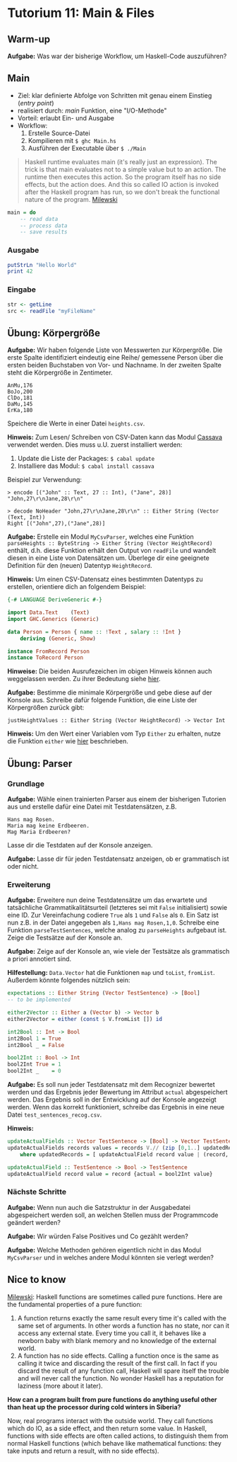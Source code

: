 # Tutorium 11: Main & Files

## Warm-up

__Aufgabe:__ Was war der bisherige Workflow, um Haskell-Code auszuführen?

## Main

* Ziel: klar definierte Abfolge von Schritten mit genau einem Einstieg (_entry point_)
* realisiert durch: _main_ Funktion, eine "I/O-Methode"
* Vorteil: erlaubt Ein- und Ausgabe
* Workflow:
    1. Erstelle Source-Datei
    2. Kompilieren mit `$ ghc Main.hs`
    3. Ausführen der Executable über `$ ./Main` 

> Haskell runtime evaluates main (it's really just an expression). The trick is that main evaluates not to a simple value but to an action. The runtime then executes this action. 
> So the program itself has no side effects, but the action does. And this so called IO action is invoked after the Haskell program has run, so we don't break the functional nature of the program.  [Milewski](https://www.schoolofhaskell.com/school/starting-with-haskell/basics-of-haskell/3-pure-functions-laziness-io)

```haskell
main = do
    -- read data
    -- process data
    -- save results
```

### Ausgabe

```haskell
putStrLn "Hello World"
print 42
```

### Eingabe

```haskell
str <- getLine
src <- readFile "myFileName"
```

## Übung: Körpergröße

__Aufgabe:__ Wir haben folgende Liste von Messwerten zur Körpergröße.
Die erste Spalte identifiziert eindeutig eine Reihe/ gemessene Person über die ersten beiden
Buchstaben von Vor- und Nachname. In der zweiten Spalte steht die Körpergröße in Zentimeter.

```
AnMu,176
BoJo,200
ClDo,181
DaMu,145
ErKa,180
```
Speichere die Werte in einer Datei `heights.csv`.

__Hinweis:__ Zum Lesen/ Schreiben von CSV-Daten kann das Modul [Cassava](https://hackage.haskell.org/package/cassava-0.5.1.0) verwendet werden.
Dies muss u.U. zuerst installiert werden:
1. Update die Liste der Packages: `$ cabal update`
2. Installiere das Modul: `$ cabal install cassava`

Beispiel zur Verwendung:
```
> encode [("John" :: Text, 27 :: Int), ("Jane", 28)]
"John,27\r\nJane,28\r\n"

> decode NoHeader "John,27\r\nJane,28\r\n" :: Either String (Vector (Text, Int))
Right [("John",27),("Jane",28)]
```

__Aufgabe:__ Erstelle ein Modul `MyCsvParser`, welches eine Funktion `parseHeights :: ByteString -> Either String (Vector HeightRecord)` enthält,
d.h. diese Funktion erhält den Output von `readFile` und wandelt diesen in eine Liste von Datensätzen um.
Überlege dir eine geeignete Definition für den (neuen) Datentyp `HeightRecord`.

__Hinweis:__ Um einen CSV-Datensatz eines bestimmten Datentyps zu erstellen, orientiere dich an folgendem Beispiel:
```haskell
{-# LANGUAGE DeriveGeneric #-}

import Data.Text    (Text)
import GHC.Generics (Generic)

data Person = Person { name :: !Text , salary :: !Int }
    deriving (Generic, Show)

instance FromRecord Person
instance ToRecord Person
```

__Hinweise:__ Die beiden Ausrufezeichen im obigen Hinweis können auch weggelassen werden. 
Zu ihrer Bedeutung siehe [hier](https://stackoverflow.com/questions/993112/what-does-the-exclamation-mark-mean-in-a-haskell-declaration).


__Aufgabe:__ Bestimme die minimale Körpergröße und gebe diese auf der Konsole aus.
Schreibe dafür folgende Funktion, die eine Liste der Körpergrößen zurück gibt:

`justHeightValues :: Either String (Vector HeightRecord) -> Vector Int`



__Hinweis:__ Um den Wert einer Variablen vom Typ `Either` zu erhalten, nutze die Funktion `either`
wie [hier](https://stackoverflow.com/questions/19839042/either-right-left-how-to-read-value) beschrieben.


## Übung: Parser

### Grundlage

__Aufgabe:__ Wähle einen trainierten Parser aus einem der bisherigen Tutorien aus und erstelle dafür eine
Datei mit Testdatensätzen, z.B.

```
Hans mag Rosen.
Maria mag keine Erdbeeren.
Mag Maria Erdbeeren?
```

Lasse dir die Testdaten auf der Konsole anzeigen.

__Aufgabe:__ Lasse dir für jeden Testdatensatz anzeigen, ob er grammatisch ist oder nicht.

### Erweiterung

__Aufgabe:__ Erweitere nun deine Testdatensätze um das erwartete und tatsächliche Grammatikalitätsurteil
(letzteres sei mit `False` initialisiert)
sowie eine ID. Zur Vereinfachung codiere `True` als `1` und `False` als `0`. Ein Satz ist nun z.B.
in der Datei angegeben als `1,Hans mag Rosen,1,0`. Schreibe eine Funktion `parseTestSentences`, welche
analog zu `parseHeights` aufgebaut ist.
Zeige die Testsätze auf der Konsole an.

__Aufgabe:__ Zeige auf der Konsole an, wie viele der Testsätze als grammatisch a priori annotiert sind.

__Hilfestellung:__ `Data.Vector` hat die Funktionen `map` und `toList`, `fromList`. Außerdem könnte folgendes
nützlich sein:
```haskell
expectations :: Either String (Vector TestSentence) -> [Bool]
-- to be implemented

either2Vector :: Either a (Vector b) -> Vector b
either2Vector = either (const $ V.fromList []) id

int2Bool :: Int -> Bool
int2Bool 1 = True
int2Bool _ = False

bool2Int :: Bool -> Int
bool2Int True = 1
bool2Int _    = 0
```

__Aufgabe:__ Es soll nun jeder Testdatensatz mit dem Recognizer bewertet werden und das Ergebnis 
jeder Bewertung im Attribut `actual` abgespeichert werden. Das Ergebnis soll in der Entwicklung
auf der Konsole angezeigt werden. Wenn das korrekt funktioniert, schreibe das Ergebnis in eine
neue Datei `test_sentences_recog.csv`.

__Hinweis:__
```haskell
updateActualFields :: Vector TestSentence -> [Bool] -> Vector TestSentence
updateActualFields records values = records V.// (zip [0,1..] updatedRecords)
    where updatedRecords = [ updateActualField record value | (record, value) <- zip (V.toList records) values]

updateActualField :: TestSentence -> Bool -> TestSentence
updateActualField record value = record {actual = bool2Int value}
```

### Nächste Schritte

__Aufgabe:__ Wenn nun auch die Satzstruktur in der Ausgabedatei abgespeichert werden soll,
an welchen Stellen muss der Programmcode geändert werden?

__Aufgabe:__ Wir würden False Positives und Co gezählt werden?

__Aufgabe:__ Welche Methoden gehören eigentlich nicht in das Modul `MyCsvParser` und
in welches andere Modul könnten sie verlegt werden?



## Nice to know


[Milewski](https://www.schoolofhaskell.com/school/starting-with-haskell/basics-of-haskell/3-pure-functions-laziness-io): Haskell functions are sometimes called pure functions.
Here are the fundamental properties of a pure function:  

1. A function returns exactly the same result every time it's called with the same set of arguments.
In other words a function has no state, nor can it access any external state.
Every time you call it, it behaves like a newborn baby with blank memory and no knowledge of the external world.
2. A function has no side effects. Calling a function once is the same as calling it twice and discarding the result of the first call. In fact if you discard the result of any function call, Haskell will spare itself the trouble and will never call the function. No wonder Haskell has a reputation for laziness (more about it later).

**How can a program built from pure functions do anything useful other than heat up the processor during cold winters in Siberia?**

Now, real programs interact with the outside world. They call functions which do IO, as a side effect, and then return some value. In Haskell, functions with side effects are often called actions, to distinguish them from normal Haskell functions (which behave like mathematical functions: they take inputs and return a result, with no side effects).
